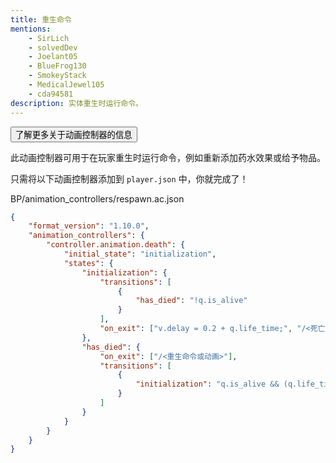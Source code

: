 ```yaml
---
title: 重生命令
mentions:
    - SirLich
    - solvedDev
    - Joelant05
    - BlueFrog130
    - SmokeyStack
    - MedicalJewel105
    - cda94581
description: 实体重生时运行命令。
---
```


<Button link="animation-controllers-intro">了解更多关于动画控制器的信息</Button>

此动画控制器可用于在玩家重生时运行命令，例如重新添加药水效果或给予物品。

只需将以下动画控制器添加到 `player.json` 中，你就完成了！

<CodeHeader>BP/animation_controllers/respawn.ac.json</CodeHeader>

```json
{
    "format_version": "1.10.0",
    "animation_controllers": {
        "controller.animation.death": {
            "initial_state": "initialization",
            "states": {
                "initialization": {
                    "transitions": [
                        {
                            "has_died": "!q.is_alive"
                        }
                    ],
                    "on_exit": ["v.delay = 0.2 + q.life_time;", "/<死亡命令或动画>"]
                },
                "has_died": {
                    "on_exit": ["/<重生命令或动画>"],
                    "transitions": [
                        {
                            "initialization": "q.is_alive && (q.life_time >= v.delay)"
                        }
                    ]
                }
            }
        }
    }
}
```